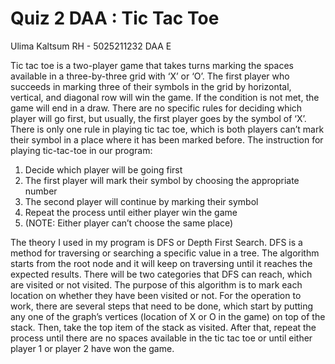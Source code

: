 # Quiz 2 DAA : Tic Tac Toe

Ulima Kaltsum RH - 5025211232
DAA E

Tic tac toe is a two-player game that takes turns marking the spaces available in a three-by-three grid with ‘X’ or ‘O’. The first player who succeeds in marking three of their symbols in the grid by horizontal, vertical, and diagonal row will win the game. If the condition is not met, the game will end in a draw. There are no specific rules for deciding which player will go first, but usually, the first player goes by the symbol of ‘X’. There is only one rule in playing tic tac toe, which is both players can’t mark their symbol in a place where it has been marked before.
The instruction for playing tic-tac-toe in our program:
1.	Decide which player will be going first
2.	The first player will mark their symbol by choosing the appropriate number
3.	The second player will continue by marking their symbol
4.	Repeat the process until either player win the game
5.	(NOTE: Either player can’t choose the same place)

The theory I used in my program is DFS or Depth First Search. DFS is a method for traversing or searching a specific value in a tree. The algorithm starts from the root node and it will keep on traversing until it reaches the expected results. There will be two categories that DFS can reach, which are visited or not visited. The purpose of this algorithm is to mark each location on whether they have been visited or not. For the operation to work, there are several steps that need to be done, which start by putting any one of the graph’s vertices (location of X or O in the game) on top of the stack. Then, take the top item of the stack as visited. After that, repeat the process until there are no spaces available in the tic tac toe or until either player 1 or player 2 have won the game. 
